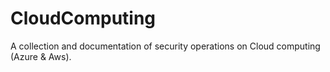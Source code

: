 # CloudComputing
A collection and documentation of security operations on Cloud computing (Azure &amp; Aws).
